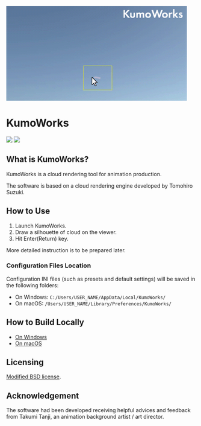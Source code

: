 [<img src="./misc/kumo_title.gif" width=480>](https://www.youtube.com/watch?v=_fjnSE6807c "KumoWorks")

# KumoWorks

[![](https://ci.appveyor.com/api/projects/status/cyvjfcbmwf69fr7i?svg=true)](https://ci.appveyor.com/project/opentoonz/kumoworks)
[![](https://travis-ci.org/opentoonz/kumoworks.svg?branch=master)](https://travis-ci.org/opentoonz/kumoworks)

## What is KumoWorks?
KumoWorks is a cloud rendering tool for animation production.

The software is based on a cloud rendering engine developed by Tomohiro Suzuki.

## How to Use
1. Launch KumoWorks.
1. Draw a silhouette of cloud on the viewer.
1. Hit Enter(Return) key.

More detailed instruction is to be prepared later.

### Configuration Files Location
Configuration INI files (such as presets and default settings) will be saved in the following folders:
- On Windows: `C:/Users/USER_NAME/AppData/Local/KumoWorks/`
- On macOS: `/Users/USER_NAME/Library/Preferences/KumoWorks/`

## How to Build Locally
- [On Windows](./misc/how_to_build_win.md) 
- [On macOS](./misc/how_to_build_macos.md)

## Licensing
[Modified BSD license](./LICENSE.txt).

## Acknowledgement
The software had been developed receiving helpful advices and feedback from Takumi Tanji, an animation background artist / art director.
